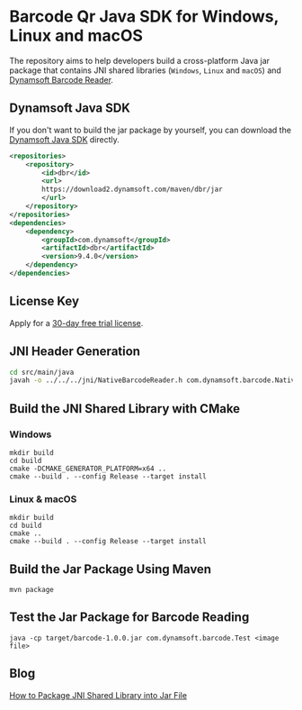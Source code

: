 # Barcode Qr Java SDK for Windows, Linux and macOS
The repository aims to help developers build a cross-platform Java jar package that contains JNI shared libraries (`Windows`, `Linux` and `macOS`) and [Dynamsoft Barcode Reader](https://www.dynamsoft.com/barcode-reader/overview/).

## Dynamsoft Java SDK
If you don't want to build the jar package by yourself, you can download the [Dynamsoft Java SDK](https://www.dynamsoft.com/Downloads/Dynamic-Barcode-Reader-Download.aspx) directly.

```xml
<repositories>
    <repository>
        <id>dbr</id>
        <url>
        https://download2.dynamsoft.com/maven/dbr/jar
        </url>
    </repository>
</repositories>
<dependencies>
    <dependency>
        <groupId>com.dynamsoft</groupId>
        <artifactId>dbr</artifactId>
        <version>9.4.0</version>
    </dependency>
</dependencies>
```

## License Key
Apply for a [30-day free trial license](https://www.dynamsoft.com/customer/license/trialLicense/?product=dbr).

## JNI Header Generation

```bash
cd src/main/java
javah -o ../../../jni/NativeBarcodeReader.h com.dynamsoft.barcode.NativeBarcodeReader
```

## Build the JNI Shared Library with CMake

### Windows
```
mkdir build
cd build
cmake -DCMAKE_GENERATOR_PLATFORM=x64 ..
cmake --build . --config Release --target install
```

### Linux & macOS

```
mkdir build
cd build
cmake .. 
cmake --build . --config Release --target install
```

## Build the Jar Package Using Maven

```
mvn package
```

## Test the Jar Package for Barcode Reading

```
java -cp target/barcode-1.0.0.jar com.dynamsoft.barcode.Test <image file>
```

## Blog
[How to Package JNI Shared Library into Jar File](https://www.dynamsoft.com/codepool/package-jni-shared-library-jar-file.html)
